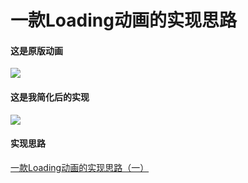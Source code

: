 # 一款Loading动画的实现思路

#### 这是原版动画
![](http://upload-images.jianshu.io/upload_images/1013170-f4ff25b49b577aee.gif?imageMogr2/auto-orient/strip)

#### 这是我简化后的实现
![](http://upload-images.jianshu.io/upload_images/1013170-7e91e5afe24074b9.gif?imageMogr2/auto-orient/strip)

#### 实现思路
[一款Loading动画的实现思路（一）](http://www.jianshu.com/p/1c6a2de68753)

